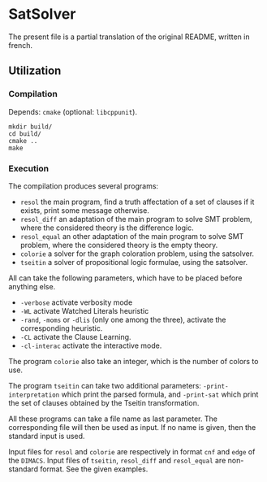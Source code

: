 # SatSolver

The present file is a partial translation of the original README, written in french.

## Utilization

### Compilation

Depends: `cmake` (optional: `libcppunit`).
``` 
mkdir build/
cd build/
cmake ..
make
```

### Execution

The compilation produces several programs: 

* `resol` the main program, find a truth affectation of a set of clauses if it 
exists, print some message otherwise.
* `resol_diff` an adaptation of the main program to solve SMT problem, where the
considered theory is the difference logic.
* `resol_equal` an other adaptation of the main program to solve SMT problem, where 
the considered theory is the empty theory.
* `colorie` a solver for the graph coloration problem, using the satsolver.
* `tseitin` a solver of propositional logic formulae, using the satsolver.

All can take the following parameters, which have to be placed before anything else.

* `-verbose` activate verbosity mode
* `-WL` activate Watched Literals heuristic
* `-rand`, `-moms` or `-dlis` (only one among the three), activate the corresponding
heuristic.
* `-CL` activate the Clause Learning.
* `-cl-interac` activate the interactive mode.

The program `colorie` also take an integer, which is the number of colors to use.

The program `tseitin` can take two additional parameters: `-print-interpretation`
which print the parsed formula, and `-print-sat` which print the set of clauses
obtained by the Tseitin transformation.

All these programs can take a file name as last parameter. The corresponding file
will then be used as input. If no name is given, then the standard input is used.

Input files for `resol` and `colorie` are respectively in format `cnf` and `edge`
of the `DIMACS`. Input files of `tseitin`, `resol_diff` and `resol_equal` are 
non-standard format. See the given examples.
